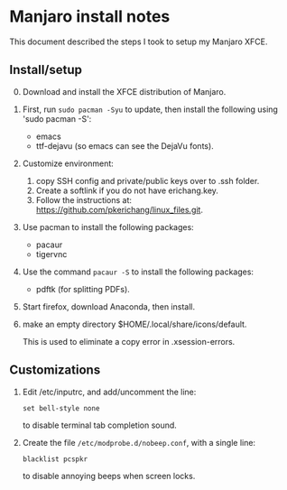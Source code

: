 # Manjaro install notes
This document described the steps I took to setup my Manjaro XFCE.

## Install/setup

0. Download and install the XFCE distribution of Manjaro.

1. First, run `sudo pacman -Syu` to update, then install the following using 
   'sudo pacman -S':

   * emacs
   * ttf-dejavu (so emacs can see the DejaVu fonts).

2. Customize environment:

   1. copy SSH config and private/public keys over to .ssh folder.
   2. Create a softlink if you do not have erichang.key.
   3. Follow the instructions at: 
      <https://github.com/pkerichang/linux_files.git>.

3. Use pacman to install the following packages:

   * pacaur
   * tigervnc

4. Use the command `pacaur -S` to install the following packages:

   * pdftk (for splitting PDFs).

5. Start firefox, download Anaconda, then install.

6. make an empty directory $HOME/.local/share/icons/default.
   
   This is used to eliminate a copy error in .xsession-errors.

## Customizations

1. Edit /etc/inputrc, and add/uncomment the line:
   ```
   set bell-style none
   ```
   to disable terminal tab completion sound.

2. Create the file `/etc/modprobe.d/nobeep.conf`, with a single line:
   ```
   blacklist pcspkr
   ```
   to disable annoying beeps when screen locks.
